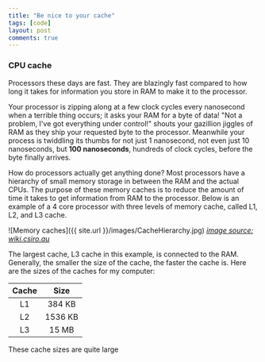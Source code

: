 ```yaml
---
title: "Be nice to your cache"
tags: [code]
layout: post
comments: true
---
```

### CPU cache

Processors these days are fast.
They are blazingly fast compared to how long it takes for information
you store in RAM to make it to the processor.

Your processor is zipping along at a few clock cycles every nanosecond when a
terrible thing occurs; it asks your RAM for a byte of data!
"Not a problem, I've got everything under control!" shouts your gazillion
jiggles of RAM
as they ship your requested byte to the processor.
Meanwhile your process is twiddling its thumbs for not just 1 nanosecond,
not even just 10 nanoseconds, but **100 nanoseconds**, hundreds of clock cycles,
before the byte finally arrives.

How do processors actually get anything done?
Most processors have a hierarchy of small memory storage in between the RAM
and the actual CPUs.
The purpose of these memory caches is to reduce the amount of time it takes to
get information from RAM to the processor.
Below is an example of a 4 core processor with three levels of memory cache,
called L1, L2, and L3 cache.

![Memory caches]({{ site.url }}/images/CacheHierarchy.jpg)
*[image source: wiki.csiro.au](https://wiki.csiro.au/download/attachments/494698781/CacheHierarchy.jpg?version=1&modificationDate=1326170957303&api=v2)*

The largest cache, L3 cache in this example, is connected to the RAM.
Generally, the smaller the size of the cache, the faster the cache is.
Here are the sizes of the caches for my computer:

| Cache | Size |
| :---: | :---: |
| L1 | 384 KB |
| L2 | 1536 KB |
| L3 | 15 MB |

These cache sizes are quite large 
